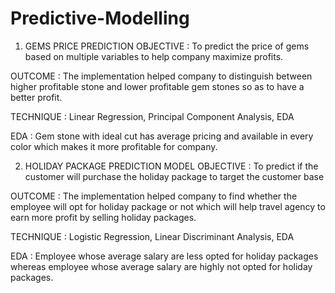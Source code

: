 # Predictive-Modelling

1.	GEMS PRICE PREDICTION 
OBJECTIVE : To predict the price of gems based on multiple variables to help company maximize profits. 

 OUTCOME : The implementation helped company to distinguish between higher profitable stone and lower   profitable gem stones so as to have a better profit.

 TECHNIQUE : Linear Regression, Principal Component Analysis, EDA

 EDA : Gem stone with ideal cut has average pricing and available in every color which makes it more profitable for company.

2.	HOLIDAY PACKAGE PREDICTION MODEL 
 OBJECTIVE : To predict if the customer will purchase the holiday package to target the customer base 

 OUTCOME : The implementation helped company to find whether the employee will opt for holiday package or not which will help travel agency to earn more profit by selling holiday packages.

 TECHNIQUE : Logistic Regression, Linear Discriminant Analysis, EDA

 EDA : Employee whose average salary are less opted for holiday packages whereas employee whose average salary are highly not opted for holiday packages.
